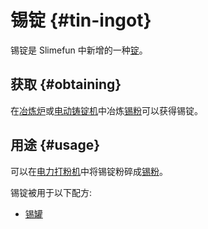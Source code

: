 # 锡锭 {#tin-ingot}

锡锭是 Slimefun 中新增的一种[锭](/Ingots)。  

## 获取 {#obtaining}

在[冶炼炉](/Smeltery)或[电动铸锭机](/Electric-Ingot-Factory)中冶炼[锡粉](/Tin-Dust)可以获得锡锭。

## 用途 {#usage}

可以在[电力打粉机](/Electric-Ingot-Pulverizer)中将锡锭粉碎成[锡粉](/Tin-Dust)。

锡锭被用于以下配方:

* [锡罐](/Miscellaneous-Items)
